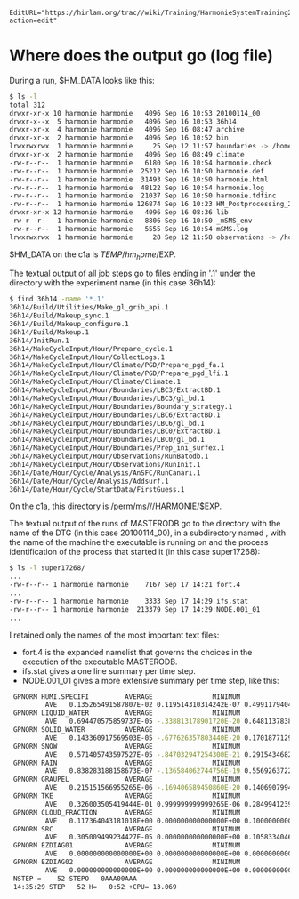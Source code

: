 ```@meta
EditURL="https://hirlam.org/trac//wiki/Training/HarmonieSystemTraining2011/Lecture/Installation/LogFiles?action=edit"
```
# Where does the output go (log file)
During a run, $HM_DATA looks like this:
```bash
$ ls -l
total 312
drwxr-xr-x 10 harmonie harmonie   4096 Sep 16 10:53 20100114_00
drwxr-x--x  5 harmonie harmonie   4096 Sep 16 10:53 36h14
drwxr-xr-x  4 harmonie harmonie   4096 Sep 16 08:47 archive
drwxr-xr-x  2 harmonie harmonie   4096 Sep 16 10:52 bin
lrwxrwxrwx  1 harmonie harmonie     25 Sep 12 11:57 boundaries -> /home/harmonie/boundaries
drwxr-xr-x  2 harmonie harmonie   4096 Sep 16 08:49 climate
-rw-r--r--  1 harmonie harmonie   6180 Sep 16 10:54 harmonie.check
-rw-r--r--  1 harmonie harmonie  25212 Sep 16 10:50 harmonie.def
-rw-r--r--  1 harmonie harmonie  31493 Sep 16 10:50 harmonie.html
-rw-r--r--  1 harmonie harmonie  48122 Sep 16 10:54 harmonie.log
-rw-r--r--  1 harmonie harmonie  21037 Sep 16 10:50 harmonie.tdfinc
-rw-r--r--  1 harmonie harmonie 126874 Sep 16 10:23 HM_Postprocessing_2010011400.html
drwxr-xr-x 12 harmonie harmonie   4096 Sep 16 08:36 lib
-rw-r--r--  1 harmonie harmonie   8806 Sep 16 10:50 _mSMS_env
-rw-r--r--  1 harmonie harmonie   5555 Sep 16 10:54 mSMS.log
lrwxrwxrwx  1 harmonie harmonie     28 Sep 12 11:58 observations -> /home/harmonie/observations/
```
$HM_DATA on the c1a is $TEMP/hm_home/$EXP.

The textual output of all job steps go to files ending in '.1' under the directory with the experiment name (in this case 36h14):
```bash
$ find 36h14 -name '*.1'
36h14/Build/Utilities/Make_gl_grib_api.1
36h14/Build/Makeup_sync.1
36h14/Build/Makeup_configure.1
36h14/Build/Makeup.1
36h14/InitRun.1
36h14/MakeCycleInput/Hour/Prepare_cycle.1
36h14/MakeCycleInput/Hour/CollectLogs.1
36h14/MakeCycleInput/Hour/Climate/PGD/Prepare_pgd_fa.1
36h14/MakeCycleInput/Hour/Climate/PGD/Prepare_pgd_lfi.1
36h14/MakeCycleInput/Hour/Climate/Climate.1
36h14/MakeCycleInput/Hour/Boundaries/LBC3/ExtractBD.1
36h14/MakeCycleInput/Hour/Boundaries/LBC3/gl_bd.1
36h14/MakeCycleInput/Hour/Boundaries/Boundary_strategy.1
36h14/MakeCycleInput/Hour/Boundaries/LBC6/ExtractBD.1
36h14/MakeCycleInput/Hour/Boundaries/LBC6/gl_bd.1
36h14/MakeCycleInput/Hour/Boundaries/LBC0/ExtractBD.1
36h14/MakeCycleInput/Hour/Boundaries/LBC0/gl_bd.1
36h14/MakeCycleInput/Hour/Boundaries/Prep_ini_surfex.1
36h14/MakeCycleInput/Hour/Observations/RunBatodb.1
36h14/MakeCycleInput/Hour/Observations/RunInit.1
36h14/Date/Hour/Cycle/Analysis/AnSFC/RunCanari.1
36h14/Date/Hour/Cycle/Analysis/Addsurf.1
36h14/Date/Hour/Cycle/StartData/FirstGuess.1
```
On the c1a, this directory is /perm/ms/<country>/<username>/HARMONIE/$EXP.

The textual output of the runs of MASTERODB go to the directory with the name of the DTG (in this case 20100114_00), in a subdirectory named <hostname><pid>, with <hostname> the name of the machine the executable is running on and <pid> the process identification of the process that started it (in this case super17268):
```bash
$ ls -l super17268/
...
-rw-r--r-- 1 harmonie harmonie    7167 Sep 17 14:21 fort.4
...
-rw-r--r-- 1 harmonie harmonie    3333 Sep 17 14:29 ifs.stat
-rw-r--r-- 1 harmonie harmonie  213379 Sep 17 14:29 NODE.001_01
...
```
I retained only the names of the most important text files:
* fort.4 is the expanded namelist that governs the choices in the execution of the executable MASTERODB.
* ifs.stat gives a one line summary per time step.
* NODE.001_01 gives a more extensive summary per time step, like this:
```bash
 GPNORM HUMI.SPECIFI         AVERAGE               MINIMUM               MAXIMUM        
         AVE   0.135265491587807E-02 0.119514310314242E-07 0.499117940489191E-02
 GPNORM LIQUID_WATER         AVERAGE               MINIMUM               MAXIMUM        
         AVE   0.694470575859737E-05 -.338813178901720E-20 0.648113783893282E-03
 GPNORM SOLID_WATER          AVERAGE               MINIMUM               MAXIMUM        
         AVE   0.143360917569503E-05 -.677626357803440E-20 0.170187712951283E-03
 GPNORM SNOW                 AVERAGE               MINIMUM               MAXIMUM        
         AVE   0.571405743597527E-05 -.847032947254300E-21 0.291543468216362E-03
 GPNORM RAIN                 AVERAGE               MINIMUM               MAXIMUM        
         AVE   0.838283188158673E-07 -.136584062744756E-19 0.556926372206092E-04
 GPNORM GRAUPEL              AVERAGE               MINIMUM               MAXIMUM        
         AVE   0.215151566955265E-06 -.169406589450860E-20 0.140690799434056E-03
 GPNORM TKE                  AVERAGE               MINIMUM               MAXIMUM        
         AVE   0.326003505419444E-01 0.999999999999265E-06 0.284994123942444E+01
 GPNORM CLOUD_FRACTION       AVERAGE               MINIMUM               MAXIMUM        
         AVE   0.117364043181018E+00 0.000000000000000E+00 0.100000000000000E+01
 GPNORM SRC                  AVERAGE               MINIMUM               MAXIMUM        
         AVE   0.305009499234427E-05 0.000000000000000E+00 0.105833404623172E-03
 GPNORM EZDIAG01             AVERAGE               MINIMUM               MAXIMUM        
         AVE   0.000000000000000E+00 0.000000000000000E+00 0.000000000000000E+00
 GPNORM EZDIAG02             AVERAGE               MINIMUM               MAXIMUM        
         AVE   0.000000000000000E+00 0.000000000000000E+00 0.000000000000000E+00
 NSTEP =    52 STEPO   0AAA00AAA
 14:35:29 STEP   52 H=   0:52 +CPU= 13.069
```